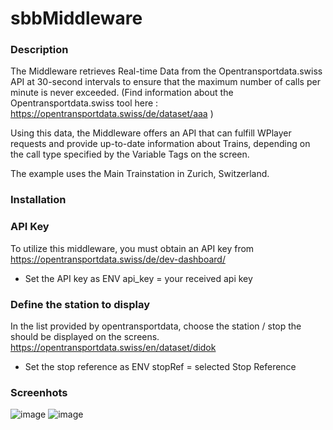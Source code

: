 # sbbMiddleware

### Description 

The Middleware retrieves Real-time Data from the Opentransportdata.swiss API at 30-second intervals to ensure that the maximum number of calls per minute is never exceeded.
(Find information about the Opentransportdata.swiss tool here : https://opentransportdata.swiss/de/dataset/aaa )

Using this data, the Middleware offers an API that can fulfill WPlayer requests and provide up-to-date information about Trains, depending on the call type specified by the Variable Tags on the screen.

The example uses the Main Trainstation in Zurich, Switzerland.



### Installation 


### API Key 
To utilize this middleware, you must obtain an API key from https://opentransportdata.swiss/de/dev-dashboard/  

- Set the API key as ENV api_key = your received api key

### Define the station to display 

In the list provided by opentransportdata, choose the station / stop the should be displayed on the screens. 
https://opentransportdata.swiss/en/dataset/didok 

- Set the stop reference as ENV stopRef = selected Stop Reference


### Screenhots
![image](https://user-images.githubusercontent.com/50730110/222460665-1f615571-d65c-45c9-8f77-66f36677eaec.png)
![image](https://user-images.githubusercontent.com/50730110/222460790-823dea24-5b90-4f9d-ab37-96ff43404fa7.png)
